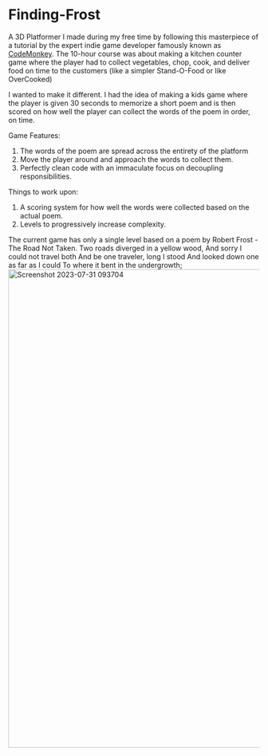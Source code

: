 # Finding-Frost
A 3D Platformer I made during my free time by following this masterpiece of a tutorial by the expert indie game developer famously known as [CodeMonkey](https://www.youtube.com/@CodeMonkeyUnity).
The 10-hour course was about making a kitchen counter game where the player had to collect vegetables, chop, cook, and deliver food on time to the customers (like a simpler Stand-O-Food or like OverCooked)

I wanted to make it different. I had the idea of making a kids game where the player is given 30 seconds to memorize a short poem and is then scored on how well the player can collect the words of the poem in order, on time.

Game Features:
1. The words of the poem are spread across the entirety of the platform
2. Move the player around and approach the words to collect them.
3. Perfectly clean code with an immaculate focus on decoupling responsibilities.

Things to work upon:
1. A scoring system for how well the words were collected based on the actual poem.
2. Levels to progressively increase complexity.

The current game has only a single level based on a poem by Robert Frost - The Road Not Taken.
Two roads diverged in a yellow wood,
And sorry I could not travel both
And be one traveler, long I stood
And looked down one as far as I could
To where it bent in the undergrowth;
<img width="960" alt="Screenshot 2023-07-31 093704" src="https://github.com/akhilbobby/Finding-Frost/assets/41664365/66dc8f9e-4c41-49ae-b96e-a224c1f9811b">


